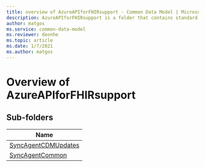 ```yaml
---
title: overview of AzureAPIforFHIRsupport - Common Data Model | Microsoft Docs
description: AzureAPIforFHIRsupport is a folder that contains standard entities related to the Common Data Model.
author: matgos
ms.service: common-data-model
ms.reviewer: deonhe
ms.topic: article
ms.date: 1/7/2021
ms.author: matgos
---
```


# Overview of AzureAPIforFHIRsupport


## Sub-folders

|Name|
|---|
|[SyncAgentCDMUpdates](SyncAgentCDMUpdates/overview.md)|
|[SyncAgentCommon](SyncAgentCommon/overview.md)|



